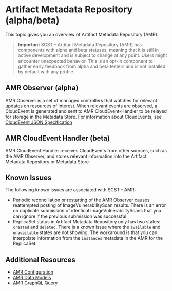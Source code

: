 # Artifact Metadata Repository (alpha/beta)

This topic gives you an overview of Artifact Metadata Repository (AMR).

>**Important** SCST - Artifact Metadata Repository (AMR) has components with alpha and beta statuses, meaning that it is still in active development and is subject to change at any point. Users might encounter unexpected behavior. This is an opt-in component to gather early feedback from alpha and beta testers and is not installed by default with any profile.

## <a id='observer'></a> AMR Observer (alpha)

AMR Observer is a set of managed controllers that watches for relevant updates on resources of interest. When relevant events are observed, a CloudEvent is generated and sent to AMR CloudEvent-Handler to be relayed for storage in the Metadata Store. For information about CloudEvents, see [CloudEvent JSON Specification](./cloudevents.hbs.md)

## <a id='handler'></a> AMR CloudEvent Handler (beta)

AMR CloudEvent Handler receives CloudEvents from other sources, such as the AMR Observer, and stores relevant information into the Artifact Metadata Repository or Metadata Store.

## <a id='ki'></a> Known Issues

The following known issues are associated with SCST - AMR:

- Periodic reconciliation or restarting of the AMR Observer causes reattempted posting of ImageVulnerabilityScan results. There is an error on duplicate submission of identical ImageVulnerabilityScans that you can ignore if the previous submission was successful.
- ReplicaSet status in Artifact Metadata Repository only has two states: `created` and `deleted`. There is a known issue where the `available` and `unavailable` states are not showing. The workaround is that you can interpolate information from the `instances` metadata in the AMR for the ReplicaSet. 

## Additional Resources

- [AMR Configuration](configuration.hbs.md)
- [AMR Data Models](data-model-and-concepts.hbs.md)
- [AMR GraphQL Query](graphql-query.hbs.md)
